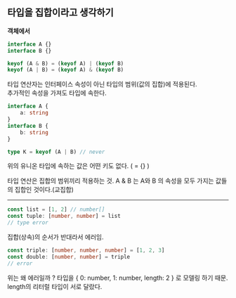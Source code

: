 ## 타입을 집합이라고 생각하기

**객체에서**

```ts
interface A {}
interface B {}

keyof (A & B) = (keyof A) | (keyof B)
keyof (A | B) = (keyof A) & (keyof B)
```

타입 연산자는 인터페이스 속성이 아닌 타입의 범위(값의 집합)에 적용된다.  
추가적인 속성을 가져도 타입에 속한다.

```ts
interface A {
    a: string
}
interface B {
    b: string
}

type K = keyof (A | B) // never
```

위의  유니온 타입에 속하는 값은 어떤 키도 없다. ( = {} )

타입 연산은 집합의 범위끼리 적용하는 것.
A & B 는 A와 B 의 속성을 모두 가지는 값들의 집합인 것이다.(교집합)

---

```ts
const list = [1, 2] // number[]
const tuple: [number, number] = list
// type error
```

집합(상속)의 순서가 반대라서 에러임.

```ts
const triple: [number, number, number] = [1, 2, 3]
const double: [number, number] = triple
// error
```

위는 왜 에러일까 ?
타입을 { 0: number, 1: number, length: 2 } 로 모델링 하기 때문.
length의 리터럴 타입이 서로 달랐다.
